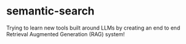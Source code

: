 # semantic-search

Trying to learn new tools built around LLMs by creating an end to end Retrieval Augmented Generation (RAG) system!
